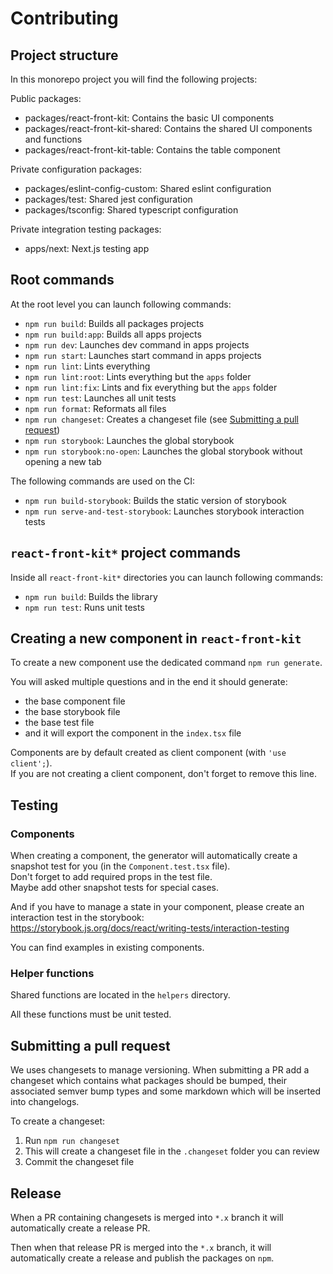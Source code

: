 # Contributing

## Project structure

In this monorepo project you will find the following projects:

Public packages:

- packages/react-front-kit: Contains the basic UI components
- packages/react-front-kit-shared: Contains the shared UI components and functions
- packages/react-front-kit-table: Contains the table component

Private configuration packages:

- packages/eslint-config-custom: Shared eslint configuration
- packages/test: Shared jest configuration
- packages/tsconfig: Shared typescript configuration

Private integration testing packages:

- apps/next: Next.js testing app

## Root commands

At the root level you can launch following commands:

- `npm run build`: Builds all packages projects
- `npm run build:app`: Builds all apps projects
- `npm run dev`: Launches dev command in apps projects
- `npm run start`: Launches start command in apps projects
- `npm run lint`: Lints everything
- `npm run lint:root`: Lints everything but the `apps` folder
- `npm run lint:fix`: Lints and fix everything but the `apps` folder
- `npm run test`: Launches all unit tests
- `npm run format`: Reformats all files
- `npm run changeset`: Creates a changeset file (see [Submitting a pull request](#submitting-a-pull-request))
- `npm run storybook`: Launches the global storybook
- `npm run storybook:no-open`: Launches the global storybook without opening a new tab

The following commands are used on the CI:

- `npm run build-storybook`: Builds the static version of storybook
- `npm run serve-and-test-storybook`: Launches storybook interaction tests

## `react-front-kit*` project commands

Inside all `react-front-kit*` directories you can launch following commands:

- `npm run build`: Builds the library
- `npm run test`: Runs unit tests

## Creating a new component in `react-front-kit`

To create a new component use the dedicated command `npm run generate`.

You will asked multiple questions and in the end it should generate:

- the base component file
- the base storybook file
- the base test file
- and it will export the component in the `index.tsx` file

Components are by default created as client component (with `'use client';`).  
If you are not creating a client component, don't forget to remove this line.

## Testing

### Components

When creating a component, the generator will automatically create a snapshot test for you (in the `Component.test.tsx` file).  
Don't forget to add required props in the test file.  
Maybe add other snapshot tests for special cases.

And if you have to manage a state in your component, please create an interaction test in the storybook: https://storybook.js.org/docs/react/writing-tests/interaction-testing

You can find examples in existing components.

### Helper functions

Shared functions are located in the `helpers` directory.

All these functions must be unit tested.

## Submitting a pull request

We uses changesets to manage versioning. When submitting a PR add a changeset which contains what packages should be bumped, their associated semver bump types and some markdown which will be inserted into changelogs.

To create a changeset:

1. Run `npm run changeset`
2. This will create a changeset file in the `.changeset` folder you can review
3. Commit the changeset file

## Release

When a PR containing changesets is merged into `*.x` branch it will automatically create a release PR.

Then when that release PR is merged into the `*.x` branch, it will automatically create a release and publish the packages on `npm`.
